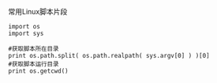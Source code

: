 常用Linux脚本片段

```
import os
import sys

#获取脚本所在目录
print os.path.split( os.path.realpath( sys.argv[0] ) )[0]
#获取脚本运行目录
print os.getcwd()
```
